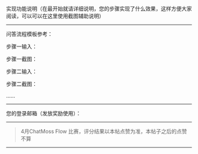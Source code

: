 实现功能说明（在最开始就请详细说明，您的步骤实现了什么效果，这样方便大家阅读，可以可以在这里使用截图辅助说明）

---

问答流程模板参考：

步骤一输入：

步骤一截图：

步骤二输入：

步骤二截图：

......

---

您的登录邮箱（发放奖励使用）：

---

> 4月ChatMoss Flow 比赛，评分结果以本帖点赞为准，本帖子之后的点赞不算

---
